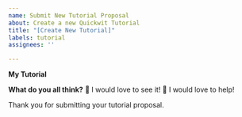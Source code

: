 ```yaml
---
name: Submit New Tutorial Proposal
about: Create a new Quickwit Tutorial 
title: "[Create New Tutorial]"
labels: tutorial
assignees: ''

---
```


**My Tutorial**
<!--
👋 Hello!
Please let us know what your tutorial is about in a few sentences and include a short outline of main topics covered.
Please include as many details as possible to provide the most value to the community!
Here are things that you could include (optional structure):
- Introduction
- Outline
- Definition
- Explanation
- Benefits
- Steps to setup
- Conclusion
-->


**What do you all think?**
👀 I would love to see it!
🚀 I would love to help!

Thank you for submitting your tutorial proposal.